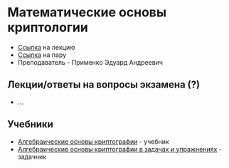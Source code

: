 # Математические основы криптологии

* [Ссылка](https://us06web.zoom.us/j/84517618356?pwd=N21RZTlKdFVCZ2JpTWprNWdIRlBHQT09) на лекцию
* [Ссылка](https://us06web.zoom.us/j/83886421707?pwd=dmh1V3M3Q2c3b0xTSkRFUVFWL1Ardz09) на пару
* Преподаватель - Применко Эдуард Андреевич

## Лекции/ответы на вопросы экзамена (?)

* ...

## Учебники

* [Алгебраические основы криптографии](E_a_Primenko_-_Algebraicheskie_Osnovy_Kriptografii.pdf) - учебник
* [Алгебраические основы криптографии в задачах и упражнениях](Zadachnik_Primenko.pdf) - задачник